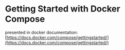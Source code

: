 # Getting Started with Docker Compose

presented in docker documentation: [https://docs.docker.com/compose/gettingstarted/](https://docs.docker.com/compose/gettingstarted/)


